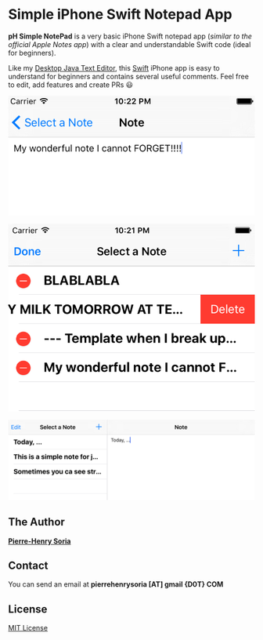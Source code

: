 # Simple iPhone Swift Notepad App

**pH Simple NotePad** is a very basic iPhone Swift notepad app (*similar to the official Apple Notes app*) with a clear and understandable Swift code (ideal for beginners).

Like my [Desktop Java Text Editor](https://github.com/pH-7/Simple-Java-Text-Editor), this [Swift](https://swift.org) iPhone app is easy to understand for beginners and contains several useful comments. Feel free to edit, add features and create PRs :smiley:

![Create Note - iOS Swift notepad app](Screenshots/create-a-note.png)

![Delete/Edit Note - iOS Swift notepad app](Screenshots/delete-edit-a-note.png)

![iPhone, Landscape mode - iOS Swift note app](Screenshots/landscape-mode-note.png)


## The Author

**[Pierre-Henry Soria](https://github.com/pH-7/)**


## Contact

You can send an email at **pierrehenrysoria [AT] gmail {D0T} COM**


## License

[MIT License](http://opensource.org/licenses/mit-license.php)
